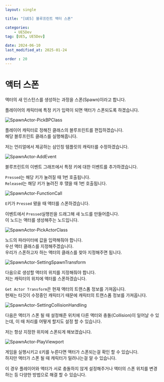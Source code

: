 ```yaml
---
layout: single

title: "[UE5] 블루프린트 액터 스폰"

categories:
    - UE5Dev
tag: [UE5, UE5Dev]

date: 2024-06-10
last_modified_at: 2025-01-24

order : 20
---
```


# 액터 스폰

액터의 새 인스턴스를 생성하는 과정을 스폰(Spawn)이라고 합니다.

플레이어의 캐릭터에 특정 키가 입력이 되면 액터가 스폰되도록 하겠습니다.

![SpawnActor-PickBPClass]({{site.url}}/images/Unreal/UE5Dev/2024-06-10-SpawnActor/SpawnActor-PickBPClass.PNG)

플레이어 캐릭터로 정해진 클래스의 블루프린트를 편집하겠습니다.  
해당 블루프린트 클래스를 실행해줍니다.

저는 언리얼에서 제공하는 삼인칭 템플릿의 캐릭터를 수정하겠습니다.

![SpawnActor-AddEvent]({{site.url}}/images/Unreal/UE5Dev/2024-06-10-SpawnActor/SpawnActor-AddEvent.PNG)

블루프린트의 이벤트 그래프에서 특정 키에 대한 이벤트를 추가하겠습니다.

`Pressed`는 해당 키가 눌려질 때 1번 호출됩니다.  
`Released`는 해당 키가 눌려진 후 땠을 때 1번 호출됩니다.

![SpawnActor-FunctionCall]({{site.url}}/images/Unreal/UE5Dev/2024-06-10-SpawnActor/SpawnActor-FunctionCall.PNG)

`E`키가 `Pressed` 됐을 때 액터를 스폰하겠습니다.

이벤트에서 `Pressed`실행핀을 드래그해 새 노드를 만들어줍니다.  
이 노드는 액터를 생성해주는 노드입니다.

![SpawnActor-PickActorClass]({{site.url}}/images/Unreal/UE5Dev/2024-06-10-SpawnActor/SpawnActor-PickActorClass.PNG)

노드의 파라미터에 값을 입력해줘야 합니다.  
우선 액터 클래스를 지정해주겠습니다.  
우리가 스폰하고자 하는 액터의 클래스를 찾아 지정해주면 됩니다.

![SpawnActor-SettingSpawnTransform]({{site.url}}/images/Unreal/UE5Dev/2024-06-10-SpawnActor/SpawnActor-SettingSpawnTransform.PNG)

다음으로 생성할 액터의 위치를 지정해줘야 합니다.  
저는 캐릭터의 위치에 액터를 스폰하겠습니다.

`Get Actor Transform`은 현재 액터의 트랜스폼 정보를 가져옵니다.  
현재는 타깃이 수정중인 캐릭터기 때문에 캐릭터의 트랜스폼 정보를 가져옵니다.

![SpawnActor-SettingCollisionHandling]({{site.url}}/images/Unreal/UE5Dev/2024-06-10-SpawnActor/SpawnActor-SettingCollisionHandling.PNG)

다음은 액터가 스폰 될 때 설정해준 위치에 다른 액터와 충돌(Collision)이 일어날 수 있는데, 이 때 처리를 어떻게 할지도 설정 할 수 있습니다.

저는 항상 지정한 위치에 스폰되게 해보겠습니다.

![SpawnActor-PlayViewport]({{site.url}}/images/Unreal/UE5Dev/2024-06-10-SpawnActor/SpawnActor-PlayViewport.PNG)

게임을 실행시키고 `E`키를 누른다면 액터가 스폰되는걸 확인 할 수 있습니다.  
하지만 액터가 스폰 될 때 캐릭터가 밀려나는걸 알 수 있습니다.

이 경우 플레이어와 액터가 서로 충돌하지 않게 설정해주거나 액터의 스폰 위치를 변경하는 등 다양한 방법으로 해결 할 수 있습니다.